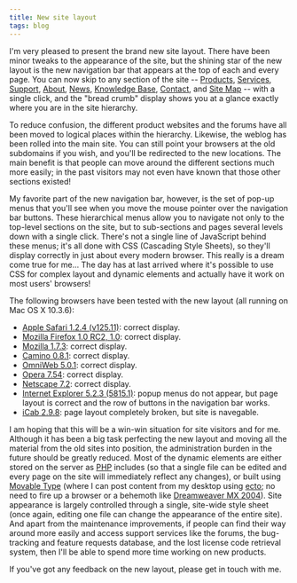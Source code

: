 ```yaml
---
title: New site layout
tags: blog
---
```


I'm very pleased to present the brand new site layout. There have been minor tweaks to the appearance of the site, but the shining star of the new layout is the new navigation bar that appears at the top of each and every page. You can now skip to any section of the site -- [Products](http://www.wincent.com/a/products/), [Services](http://www.wincent.com/a/services/), [Support](http://www.wincent.com/a/support/), [About](http://www.wincent.com/a/about/), [News](http://www.wincent.com/a/news/), [Knowledge Base](http://www.wincent.com/a/knowledge-base/), [Contact](http://www.wincent.com/a/contact/), and [Site Map](http://www.wincent.com/a/site-map/) -- with a single click, and the "bread crumb" display shows you at a glance exactly where you are in the site hierarchy.

To reduce confusion, the different product websites and the forums have all been moved to logical places within the hierarchy. Likewise, the weblog has been rolled into the main site. You can still point your browsers at the old subdomains if you wish, and you'll be redirected to the new locations. The main benefit is that people can move around the different sections much more easily; in the past visitors may not even have known that those other sections existed!

My favorite part of the new navigation bar, however, is the set of pop-up menus that you'll see when you move the mouse pointer over the navigation bar buttons. These hierarchical menus allow you to navigate not only to the top-level sections on the site, but to sub-sections and pages several levels down with a single click. There's not a single line of JavaScript behind these menus; it's all done with CSS (Cascading Style Sheets), so they'll display correctly in just about every modern browser. This really is a dream come true for me... The day has at last arrived where it's possible to use CSS for complex layout and dynamic elements and actually have it work on most users' browsers!

The following browsers have been tested with the new layout (all running on Mac OS X 10.3.6):

-   [Apple Safari 1.2.4 (v125.11)](http://www.apple.com/safari/): correct display.
-   [Mozilla Firefox 1.0 RC2, 1.0](http://www.mozilla.org/products/firefox/): correct display.
-   [Mozilla 1.7.3](http://www.mozilla.org/products/mozilla1.x/): correct display.
-   [Camino 0.8.1](http://www.mozilla.org/products/camino/): correct display.
-   [OmniWeb 5.0.1](http://www.omnigroup.com/applications/omniweb/): correct display.
-   [Opera 7.54](http://www.opera.com/): correct display.
-   [Netscape 7.2](http://channels.netscape.com/ns/browsers/download.jsp): correct display.
-   [Internet Explorer 5.2.3 (5815.1)](http://www.microsoft.com/mac/products/internetexplorer/internetexplorer.aspx?pid=internetexplorer): popup menus do not appear, but page layout is correct and the row of buttons in the navigation bar works.
-   [iCab 2.9.8](http://www.icab.de/): page layout completely broken, but site is navegable.

I am hoping that this will be a win-win situation for site visitors and for me. Although it has been a big task perfecting the new layout and moving all the material from the old sites into position, the administration burden in the future should be greatly reduced. Most of the dynamic elements are either stored on the server as [PHP](http://www.php.net/) includes (so that a single file can be edited and every page on the site will immediately reflect any changes), or built using [Movable Type](http://movabletype.org/) (where I can post content from my desktop using [ecto](http://ecto.kung-foo.tv/); no need to fire up a browser or a behemoth like [Dreamweaver MX 2004](http://www.macromedia.com/software/dreamweaver/)). Site appearance is largely controlled through a single, site-wide style sheet (once again, editing one file can change the appearance of the entire site). And apart from the maintenance improvements, if people can find their way around more easily and access support services like the forums, the bug-tracking and feature requests database, and the lost license code retrieval system, then I'll be able to spend more time working on new products.

If you've got any feedback on the new layout, please get in touch with me.
